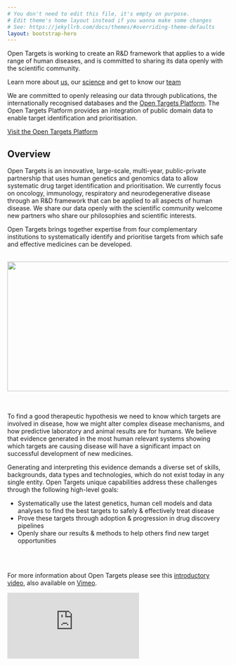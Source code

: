 ```yaml
---
# You don't need to edit this file, it's empty on purpose.
# Edit theme's home layout instead if you wanna make some changes
# See: https://jekyllrb.com/docs/themes/#overriding-theme-defaults
layout: bootstrap-hero
---
```

<!-- <div class="hero">
    <div class="">
        Open Targets is a public-private initiative to transform drug discovery by enabling the systematic identification and prioritisation of targets
    </div>
</div> -->

<!-- Open Targets is a public-private initiative to generate evidence on the validity of therapeutic targets based on genome-scale experiments and analysis. -->Open Targets is working to create an R&D framework that applies to a wide range of human diseases, and is committed to sharing its data openly with the scientific community.

<!-- Learn [more about our projects](overview), learn more about our [projects](projects) and get to know [our team](people). -->

Learn more about [us](overview), our [science](science) and get to know our [team](people)

We are committed to openly releasing our data through publications, the internationally recognised databases and the [Open Targets Platform](https://www.targetvalidation.org). The Open Targets Platform provides an integration of public domain data to enable target identification and prioritisation.

<a class="button-small blue_normal" href="https://www.targetvalidation.org">Visit the Open Targets Platform</a>

## Overview
Open Targets is an innovative, large-scale, multi-year, public-private partnership that uses human genetics and genomics data to allow systematic drug target identification and prioritisation. We currently focus on oncology, immunology, respiratory and neurodegenerative disease through an R&D framework that can be applied to all aspects of human disease. We share our data openly with the scientific community welcome new partners who share our philosophies and scientific interests.


Open Targets brings together expertise from four complementary institutions to systematically identify and prioritise targets from which safe and effective medicines can be developed. 
<br><br>
<p align="center"><img src="{{ site.url }}/assets/images/OpenTargetsPartners.png" height="295" width="650"></p>
<br><br>
To find a good therapeutic hypothesis we need to know which targets are involved in disease, how we might alter complex disease mechanisms, and how predictive laboratory and animal results are for humans.  We believe that evidence generated in the most human relevant systems showing which targets are causing disease will have a significant impact on successful development of new medicines. 

Generating and interpreting this evidence demands a diverse set of skills, backgrounds, data types and technologies, which do not exist today in any single entity. Open Targets unique capabilities address these challenges through the following high-level goals:
* Systematically use the latest genetics, human cell models and data analyses to find the best targets to safely & effectively treat disease
*	Prove these targets through adoption & progression in drug discovery pipelines
*	Openly share our results & methods to help others find new target opportunities 


<br><br>

<p>For more information about Open Targets please see this <a href="https://vimeo.com/186414362">introductory video</a>, also available on <a href="https://vimeo.com">Vimeo</a>.</p> 
<div class='embed-container'><iframe src='https://player.vimeo.com/video/186414362' frameborder='0' webkitAllowFullScreen mozallowfullscreen allowFullScreen></iframe></div>

